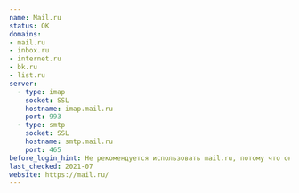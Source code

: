 ```yaml
---
name: Mail.ru
status: OK
domains:
- mail.ru
- inbox.ru
- internet.ru
- bk.ru
- list.ru
server:
  - type: imap
    socket: SSL
    hostname: imap.mail.ru
    port: 993
  - type: smtp
    socket: SSL
    hostname: smtp.mail.ru
    port: 465
before_login_hint: Не рекомендуется использовать mail.ru, потому что он разряжает вашу батарею быстрее, чем другие провайдеры.
last_checked: 2021-07
website: https://mail.ru/
---
```

